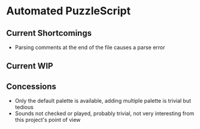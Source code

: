 # Automated PuzzleScript


## Current Shortcomings
* Parsing comments at the end of the file causes a parse error

## Current WIP

## Concessions
* Only the default palette is available, adding multiple palette is trivial but tedious
* Sounds not checked or played, probably trivial, not very interesting from this project's point of view
